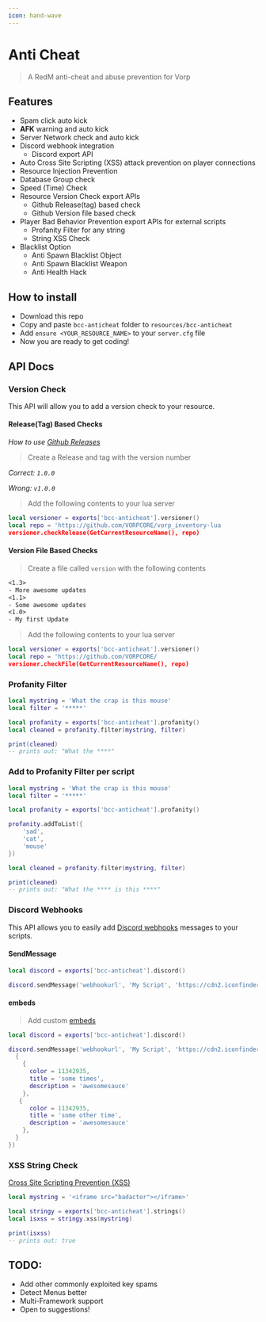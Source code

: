 ```yaml
---
icon: hand-wave
---
```


# Anti Cheat



> A RedM anti-cheat and abuse prevention for Vorp

## Features

* Spam click auto kick
* **AFK** warning and auto kick
* Server Network check and auto kick
* Discord webhook integration
  * Discord export API
* Auto Cross Site Scripting (XSS) attack prevention on player connections
* Resource Injection Prevention
* Database Group check
* Speed (Time) Check
* Resource Version Check export APIs
  * Github Release(tag) based check
  * Github Version file based check
* Player Bad Behavior Prevention export APIs for external scripts
  * Profanity Filter for any string
  * String XSS Check
* Blacklist Option
  * Anti Spawn Blacklist Object
  * Anti Spawn Blacklist Weapon
  * Anti Health Hack

## How to install

* Download this repo
* Copy and paste `bcc-anticheat` folder to `resources/bcc-anticheat`
* Add `ensure <YOUR_RESOURCE_NAME>` to your `server.cfg` file
* Now you are ready to get coding!

## API Docs

### Version Check

This API will allow you to add a version check to your resource.

#### Release(Tag) Based Checks

_How to use_ [_Github Releases_](https://docs.github.com/en/repositories/releasing-projects-on-github/managing-releases-in-a-repository)

> Create a Release and tag with the version number

_Correct: `1.0.0`_

_Wrong: `v1.0.0`_

> Add the following contents to your lua server

```lua
local versioner = exports['bcc-anticheat'].versioner()
local repo = 'https://github.com/VORPCORE/vorp_inventory-lua
versioner.checkRelease(GetCurrentResourceName(), repo)
```

#### Version File Based Checks

> Create a file called `version` with the following contents

```txt
<1.3>
- More awesome updates
<1.1>
- Some awesome updates
<1.0>
- My first Update
```

> Add the following contents to your lua server

```lua
local versioner = exports['bcc-anticheat'].versioner()
local repo = 'https://github.com/VORPCORE/
versioner.checkFile(GetCurrentResourceName(), repo)
```

### Profanity Filter

```lua
local mystring = 'What the crap is this mouse'
local filter = '*****'

local profanity = exports['bcc-anticheat'].profanity()
local cleaned = profanity.filter(mystring, filter)

print(cleaned)
-- prints out: "What the ****"
```

### Add to Profanity Filter per script

```lua
local mystring = 'What the crap is this mouse'
local filter = '*****'

local profanity = exports['bcc-anticheat'].profanity()

profanity.addToList({
    'sad',
    'cat',
    'mouse'
})

local cleaned = profanity.filter(mystring, filter)

print(cleaned)
-- prints out: "What the **** is this ****"
```

### Discord Webhooks

This API allows you to easily add [Discord webhooks](https://support.discord.com/hc/en-us/articles/228383668-Intro-to-Webhooks) messages to your scripts.

#### SendMessage

```lua
local discord = exports['bcc-anticheat'].discord()

discord.sendMessage('webhookurl', 'My Script', 'https://cdn2.iconfinder.com/data/icons/frosted-glass/256/Danger.png', 'user123', 'this user is awesome')
```

#### embeds

> Add custom [embeds](https://birdie0.github.io/discord-webhooks-guide/discord\_webhook.html)

```lua
local discord = exports['bcc-anticheat'].discord()

discord.sendMessage('webhookurl', 'My Script', 'https://cdn2.iconfinder.com/data/icons/frosted-glass/256/Danger.png', 'user123', 'this user is awesome'{
  {
    {
      color = 11342935,
      title = 'some times',
      description = 'awesomesauce'
    },
   {
      color = 11342935,
      title = 'some other time',
      description = 'awesomesauce'
    },
  }
})
```

### XSS String Check

[Cross Site Scripting Prevention (XSS)](https://en.wikipedia.org/wiki/Cross-site\_scripting)

```lua
local mystring = '<iframe src="badactor"></iframe>'

local stringy = exports['bcc-anticheat'].strings()
local isxss = stringy.xss(mystring)

print(isxss)
-- prints out: true
```

## TODO:

* Add other commonly exploited key spams
* Detect Menus better
* Multi-Framework support
* Open to suggestions!
